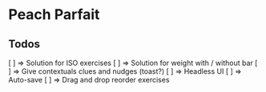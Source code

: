 # Peach Parfait

## Todos

[ ] => Solution for ISO exercises
[ ] => Solution for weight with / without bar
[ ] => Give contextuals clues and nudges (toast?)
[ ] => Headless UI
[ ] => Auto-save
[ ] => Drag and drop reorder exercises
